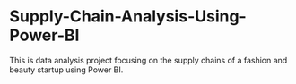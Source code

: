 # Supply-Chain-Analysis-Using-Power-BI
This is data analysis project focusing on the supply chains of a fashion and beauty startup using Power BI.
